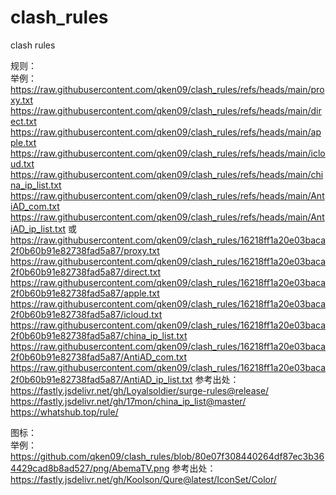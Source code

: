 # clash_rules
clash rules


规则：  
举例：  
https://raw.githubusercontent.com/qken09/clash_rules/refs/heads/main/proxy.txt
https://raw.githubusercontent.com/qken09/clash_rules/refs/heads/main/direct.txt
https://raw.githubusercontent.com/qken09/clash_rules/refs/heads/main/apple.txt
https://raw.githubusercontent.com/qken09/clash_rules/refs/heads/main/icloud.txt
https://raw.githubusercontent.com/qken09/clash_rules/refs/heads/main/china_ip_list.txt
https://raw.githubusercontent.com/qken09/clash_rules/refs/heads/main/AntiAD_com.txt
https://raw.githubusercontent.com/qken09/clash_rules/refs/heads/main/AntiAD_ip_list.txt
或  
https://raw.githubusercontent.com/qken09/clash_rules/16218ff1a20e03baca2f0b60b91e82738fad5a87/proxy.txt
https://raw.githubusercontent.com/qken09/clash_rules/16218ff1a20e03baca2f0b60b91e82738fad5a87/direct.txt
https://raw.githubusercontent.com/qken09/clash_rules/16218ff1a20e03baca2f0b60b91e82738fad5a87/apple.txt
https://raw.githubusercontent.com/qken09/clash_rules/16218ff1a20e03baca2f0b60b91e82738fad5a87/icloud.txt
https://raw.githubusercontent.com/qken09/clash_rules/16218ff1a20e03baca2f0b60b91e82738fad5a87/china_ip_list.txt
https://raw.githubusercontent.com/qken09/clash_rules/16218ff1a20e03baca2f0b60b91e82738fad5a87/AntiAD_com.txt
https://raw.githubusercontent.com/qken09/clash_rules/16218ff1a20e03baca2f0b60b91e82738fad5a87/AntiAD_ip_list.txt
参考出处：  
https://fastly.jsdelivr.net/gh/Loyalsoldier/surge-rules@release/
https://fastly.jsdelivr.net/gh/17mon/china_ip_list@master/
https://whatshub.top/rule/


图标：  
举例：  
https://github.com/qken09/clash_rules/blob/80e07f308440264df87ec3b364429cad8b8ad527/png/AbemaTV.png
参考出处：  
https://fastly.jsdelivr.net/gh/Koolson/Qure@latest/IconSet/Color/




